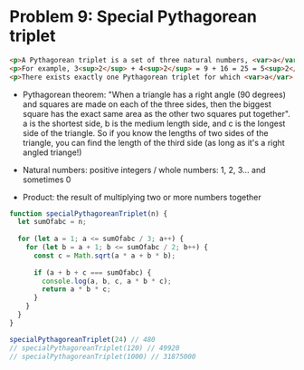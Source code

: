 # Problem 9: Special Pythagorean triplet

```html
<p>A Pythagorean triplet is a set of three natural numbers, <var>a</var> < <var>b</var> < <var>c</var>, for which, <var>a</var><sup>2</sup> + <var>b</var><sup>2</sup> = <var>c</var><sup>2</sup></p>
<p>For example, 3<sup>2</sup> + 4<sup>2</sup> = 9 + 16 = 25 = 5<sup>2</sup>.</p>
<p>There exists exactly one Pythagorean triplet for which <var>a</var> + <var>b</var> + <var>c</var> = 1000. Find the product <var>abc</var> such that <var>a</var> + <var>b</var> + <var>c</var> = <code>n</code>.</p>
```

* Pythagorean theorem: "When a triangle has a right angle (90 degrees) and squares are made on each of the three sides, then the biggest square has the exact same area as the other two squares put together". a is the shortest side, b is the medium length side, and c is the longest side of the triangle. So if you know the lengths of two sides of the triangle, you can find the length of the third side (as long as it's a right angled triange!)

* Natural numbers: positive integers / whole numbers: 1, 2, 3... and sometimes 0

* Product: the result of multiplying two or more numbers together

```js
function specialPythagoreanTriplet(n) {
  let sumOfabc = n;
  
  for (let a = 1; a <= sumOfabc / 3; a++) {
    for (let b = a + 1; b <= sumOfabc / 2; b++) {
      const c = Math.sqrt(a * a + b * b);
      
      if (a + b + c === sumOfabc) {
        console.log(a, b, c, a * b * c);
        return a * b * c;
      }
    }
  }
}

specialPythagoreanTriplet(24) // 480
// specialPythagoreanTriplet(120) // 49920
// specialPythagoreanTriplet(1000) // 31875000
```

